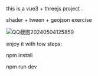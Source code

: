 
this is a vue3 + threejs  project .

shader + tween + geojson  exercise



![QQ截图20240504125859](https://github.com/yinweinidongle/earth-china/assets/18652091/e0c03d53-ef2c-4b52-aa76-f7bd211bde8c)




enjoy it with tow steps:

npm install

npm run dev
